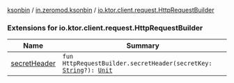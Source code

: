 [ksonbin](../../index.md) / [in.zeromod.ksonbin](../index.md) / [io.ktor.client.request.HttpRequestBuilder](./index.md)

### Extensions for io.ktor.client.request.HttpRequestBuilder

| Name | Summary |
|---|---|
| [secretHeader](secret-header.md) | `fun HttpRequestBuilder.secretHeader(secretKey: `[`String`](https://kotlinlang.org/api/latest/jvm/stdlib/kotlin/-string/index.html)`?): `[`Unit`](https://kotlinlang.org/api/latest/jvm/stdlib/kotlin/-unit/index.html) |

